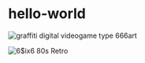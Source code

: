 # hello-world

![graffiti digital videogame type 666art](https://user-images.githubusercontent.com/84877781/119907886-951e9e00-bf51-11eb-8c51-aa3c7a467410.jpg)

![6$ix6 80s Retro](https://user-images.githubusercontent.com/84877781/119907901-a071c980-bf51-11eb-9870-f677884d2f4f.jpg)



